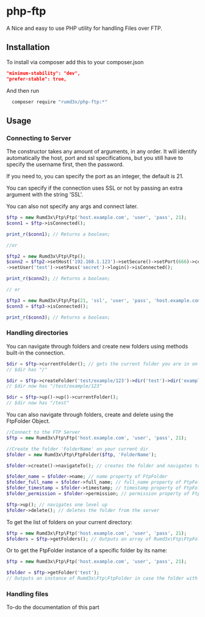# php-ftp
A Nice and easy to use PHP utility for handling Files over FTP.


## Installation
To install via composer add this to your composer.json
```json
"minimum-stability": "dev",
"prefer-stable": true,
```
And then run
```sh
  composer require "rumd3x/php-ftp:*"
```

## Usage
### Connecting to Server
The constructor takes any amount of arguments, in any order. It will identify automatically the host, port and ssl specifications, but you still have to specify the username first, then the password.

If you need to, you can specify the port as an integer, the default is 21.

You can specify if the connection uses SSL or not by passing an extra argument with the string 'SSL'.

You can also not specify any args and connect later.
```php
$ftp = new Rumd3x\Ftp\Ftp('host.example.com', 'user', 'pass', 21);
$conn1 = $ftp->isConnected(); 

print_r($conn1); // Returns a boolean;

//or

$ftp2 = new Rumd3x\Ftp\Ftp();
$conn2 = $ftp2->setHost('192.168.1.123')->setSecure()->setPort(666)->connect()
->setUser('test')->setPass('secret')->login()->isConnected();

print_r($conn2); // Returns a boolean;

// or 

$ftp3 = new Rumd3x\Ftp\Ftp(21, 'ssl', 'user', 'pass', 'host.example.com');
$conn3 = $ftp3->isConnected(); 

print_r($conn3); // Returns a boolean;
```

### Handling directories
You can navigate through folders and create new folders using methods built-in the connection.
```php
$dir = $ftp->currentFolder(); // gets the current folder you are in on the server 
// $dir has "/"

$dir = $ftp->createFolder('test/example/123')->dir('test')->dir('example/123')->currentFolder();
// $dir now has "/test/example/123"

$dir = $ftp->up()->up()->currentFolder();
// $dir now has "/test"
```

You can also navigate through folders, create and delete using the FtpFolder Object.
```php
//Connect to the FTP Server
$ftp = new Rumd3x\Ftp\Ftp('host.example.com', 'user', 'pass', 21);

//Create the folder 'FolderName' on your current dir
$folder = new Rumd3x\Ftp\FtpFolder($ftp, 'FolderName');

$folder->create()->navigateTo(); // creates the folder and navigates to it

$folder_name = $folder->name; // name property of FtpFolder 
$folder_full_name = $folder->full_name; // full_name property of FtpFolder 
$folder_timestamp = $folder->timestamp; // timestamp property of FtpFolder 
$folder_permission = $folder->permission; // permission property of FtpFolder 

$ftp->up(); // navigates one level up
$folder->delete(); // deletes the folder from the server
```

To get the list of folders on your current directory:
```php
$ftp = new Rumd3x\Ftp\Ftp('host.example.com', 'user', 'pass', 21);
$folders = $ftp->getFolders(); // Outputs an array of Rumd3x\Ftp\FtpFolder
```

Or to get the FtpFolder instance of a specific folder by its name:
```php
$ftp = new Rumd3x\Ftp\Ftp('host.example.com', 'user', 'pass', 21);

$folder = $ftp->getFolder('test'); 
// Outputs an instance of Rumd3x\Ftp\FtpFolder in case the folder with name 'test' exists
```

### Handling files 
To-do the documentation of this part
